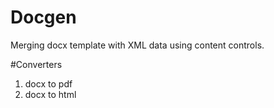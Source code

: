 # Docgen
Merging docx template with XML data using content controls.

#Converters
1. docx to pdf
2. docx to html
